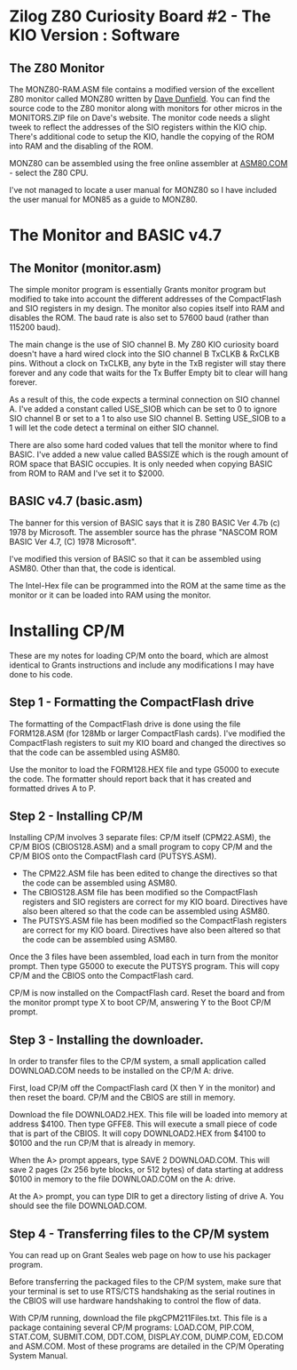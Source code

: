 # Zilog Z80 Curiosity Board #2 - The KIO Version : Software

## The Z80 Monitor 
The MONZ80-RAM.ASM file contains a modified version of the excellent Z80 monitor called MONZ80 written by [Dave Dunfield](https://dunfield.themindfactory.com/). You can find the source code to the Z80 monitor along with monitors for other micros in the MONITORS.ZIP file on Dave's website. The monitor code needs a slight tweek to reflect the addresses of the SIO registers within the KIO chip. There's additional code to setup the KIO, handle the copying of the ROM into RAM and the disabling of the ROM.

MONZ80 can be assembled using the free online assembler at [ASM80.COM](https://asm80.com) - select the Z80 CPU.

I've not managed to locate a user manual for MONZ80 so I have included the user manual for MON85 as a guide to MONZ80.

# The Monitor and BASIC v4.7

## The Monitor (monitor.asm)

The simple monitor program is essentially Grants monitor program but modified to take into account the different addresses of the CompactFlash and SIO registers in my design. The monitor also copies itself into RAM and disables the ROM. The baud rate is also set to 57600 baud (rather than 115200 baud).

The main change is the use of SIO channel B. My Z80 KIO curiosity board doesn't have a hard wired clock into the SIO channel B TxCLKB & RxCLKB pins. Without a clock on TxCLKB, any byte in the TxB register will stay there forever and any code that waits for the Tx Buffer Empty bit to clear will hang forever.

As a result of this, the code expects a terminal connection on SIO channel A. I've added a constant called USE_SIOB which can be set to 0 to ignore SIO channel B or set to a 1 to also use SIO channel B. Setting USE_SIOB to a 1 will let the code detect a terminal on either SIO channel.

There are also some hard coded values that tell the monitor where to find BASIC. I've added a new value called BASSIZE which is the rough amount of ROM space that BASIC occupies. It is only needed when copying BASIC from ROM to RAM and I've set it to $2000.
 
## BASIC v4.7 (basic.asm)

The banner for this version of BASIC says that it is Z80 BASIC Ver 4.7b (c) 1978 by Microsoft. The assembler source has the phrase "NASCOM ROM BASIC Ver 4.7, (C) 1978 Microsoft".

I've modified this version of BASIC so that it can be assembled using ASM80. Other than that, the code is identical.

The Intel-Hex file can be programmed into the ROM at the same time as the monitor or it can be loaded into RAM using the monitor. 

# Installing CP/M

These are my notes for loading CP/M onto the board, which are almost identical to Grants instructions and include any modifications I may have done to his code.

## Step 1 - Formatting the CompactFlash drive

The formatting of the CompactFlash drive is done using the file FORM128.ASM (for 128Mb or larger CompactFlash cards). I've modified the CompactFlash registers to suit my KIO board and changed the directives so that the code can be assembled using ASM80.

Use the monitor to load the FORM128.HEX file and type G5000 to execute the code. The formatter should report back that it has created and formatted drives A to P.

## Step 2 - Installing CP/M

Installing CP/M involves 3 separate files: CP/M itself (CPM22.ASM), the CP/M BIOS (CBIOS128.ASM) and a small program to copy CP/M and the CP/M BIOS onto the CompactFlash card (PUTSYS.ASM).

* The CPM22.ASM file has been edited to change the directives so that the code can be assembled using ASM80.
* The CBIOS128.ASM file has been modified so the CompactFlash registers and SIO registers are correct for my KIO board. Directives have also been altered so that the code can be assembled using ASM80.
* The PUTSYS.ASM file has been modified so the CompactFlash registers are correct for my KIO board. Directives have also been altered so that the code can be assembled using ASM80.

Once the 3 files have been assembled, load each in turn from the monitor prompt. Then type G5000 to execute the PUTSYS program. This will copy CP/M and the CBIOS onto the CompactFlash card.

CP/M is now installed on the CompactFlash card. Reset the board and from the monitor prompt type X to boot CP/M, answering Y to the Boot CP/M prompt.

## Step 3 - Installing the downloader.

In order to transfer files to the CP/M system, a small application called DOWNLOAD.COM needs to be installed on the CP/M A: drive.

First, load CP/M off the CompactFlash card (X then Y in the monitor) and then reset the board. CP/M and the CBIOS are still in memory.

Download the file DOWNLOAD2.HEX. This file will be loaded into memory at address $4100. Then type GFFE8. This will execute a small piece of code that is part of the CBIOS. It will copy DOWNLOAD2.HEX from $4100 to $0100 and the run CP/M that is already in memory.

When the A> prompt appears, type SAVE 2 DOWNLOAD.COM. This will save 2 pages (2x 256 byte blocks, or 512 bytes) of data starting at address $0100 in memory to the file DOWNLOAD.COM on the A: drive.

At the A> prompt, you can type DIR <enter> to get a directory listing of drive A. You should see the file DOWNLOAD.COM.

## Step 4 - Transferring files to the CP/M system

You can read up on Grant Seales web page on how to use his packager program.

Before transferring the packaged files to the CP/M system, make sure that your terminal is set to use RTS/CTS handshaking as the serial routines in the CBIOS will use hardware handshaking to control the flow of data.

With CP/M running, download the file pkgCPM211Files.txt. This file is a package containing several CP/M programs: LOAD.COM, PIP.COM, STAT.COM, SUBMIT.COM, DDT.COM, DISPLAY.COM, DUMP.COM, ED.COM and ASM.COM. Most of these programs are detailed in the CP/M Operating System Manual.

